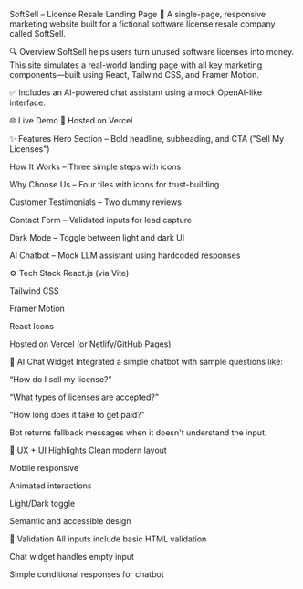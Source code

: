 SoftSell – License Resale Landing Page 🚀
A single-page, responsive marketing website built for a fictional software license resale company called SoftSell.

🔍 Overview
SoftSell helps users turn unused software licenses into money. This site simulates a real-world landing page with all key marketing components—built using React, Tailwind CSS, and Framer Motion.

✅ Includes an AI-powered chat assistant using a mock OpenAI-like interface.

🌐 Live Demo
🔗 Hosted on Vercel

✨ Features
Hero Section – Bold headline, subheading, and CTA ("Sell My Licenses")

How It Works – Three simple steps with icons

Why Choose Us – Four tiles with icons for trust-building

Customer Testimonials – Two dummy reviews

Contact Form – Validated inputs for lead capture

Dark Mode – Toggle between light and dark UI

AI Chatbot – Mock LLM assistant using hardcoded responses

⚙️ Tech Stack
React.js (via Vite)

Tailwind CSS

Framer Motion

React Icons

Hosted on Vercel (or Netlify/GitHub Pages)

💬 AI Chat Widget
Integrated a simple chatbot with sample questions like:

“How do I sell my license?”

“What types of licenses are accepted?”

“How long does it take to get paid?”

Bot returns fallback messages when it doesn't understand the input.

🧠 UX + UI Highlights
Clean modern layout

Mobile responsive

Animated interactions

Light/Dark toggle

Semantic and accessible design

🧪 Validation
All inputs include basic HTML validation

Chat widget handles empty input

Simple conditional responses for chatbot
